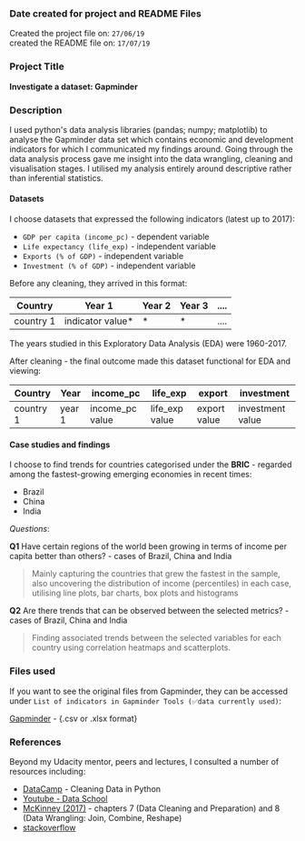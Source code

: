 ### Date created for project and README Files
Created the project file on: ```27/06/19```
<br>
created the README file on: ```17/07/19```

### Project Title
**Investigate a dataset: Gapminder**

### Description
I used python's data analysis libraries (pandas; numpy; matplotlib) to analyse the Gapminder data set which contains economic and development indicators for which I communicated my findings around.
Going through the data analysis process gave me insight into the data wrangling, cleaning and visualisation stages.
I utilised my analysis entirely around descriptive rather than inferential statistics.

#### Datasets
I choose datasets that expressed the following indicators (latest up to 2017):
* `GDP per capita (income_pc)` - dependent variable
* `Life expectancy (life_exp)` - independent variable
* `Exports (% of GDP)` - independent variable
* `Investment (% of GDP)` - independent variable

Before any cleaning, they arrived in this format:

Country | Year 1 | Year 2 | Year 3 | .... |
------------ | ------------- | ------------- | ------------- | ---------
country 1| indicator value* | * | * | ....

The years studied in this Exploratory Data Analysis (EDA) were 1960-2017.

After cleaning - the final outcome made this dataset functional for EDA and viewing:

Country | Year | income_pc | life_exp | export | investment
------------ | ------------- | ------------- | ------------- | ------------| ------------ |
country 1| year 1 | income_pc value | life_exp value | export value| investment value

#### Case studies and findings
I choose to find trends for countries categorised under the **BRIC** - regarded among the fastest-growing emerging economies in recent times:
- Brazil
- China
- India

*Questions*:

**Q1** Have certain regions of the world been growing in terms of income per capita better than others? - cases of Brazil, China and India

> Mainly capturing the countries that grew the fastest in the sample, also uncovering the distribution of income (percentiles) in each case, utilising line plots, bar charts, box plots and histograms

**Q2** Are there trends that can be observed between the selected metrics? - cases of Brazil, China and India

> Finding associated trends between the selected variables for each country using correlation heatmaps and scatterplots.

### Files used

If you want to see the original files from Gapminder, they can be accessed under ```List of indicators in Gapminder Tools (✅data currently used)```:

[Gapminder](https://www.gapminder.org/data/) - {.csv or .xlsx format}

### References

Beyond my Udacity mentor, peers and lectures, I consulted a number of resources including:

* [DataCamp](https://www.datacamp.com/courses/cleaning-data-in-python) - Cleaning Data in Python
* [Youtube - Data School](https://www.youtube.com/user/dataschool)
* [McKinney (2017)](https://www.oreilly.com/library/view/python-for-data/9781491957653/) - chapters 7 (Data Cleaning and Preparation) and 8 (Data Wrangling: Join, Combine, Reshape)
* [stackoverflow](https://stackoverflow.com/)
